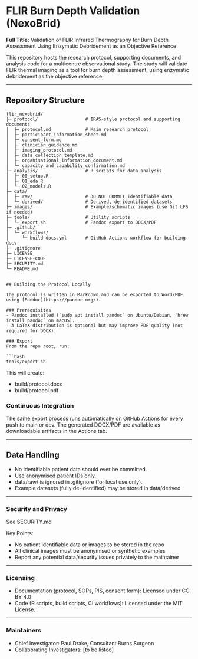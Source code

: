 # FLIR Burn Depth Validation (NexoBrid)

**Full Title:** Validation of FLIR Infrared Thermography for Burn Depth Assessment Using Enzymatic Debridement as an Objective Reference

This repository hosts the research protocol, supporting documents, and analysis code for a multicentre observational study. The study will validate FLIR thermal imaging as a tool for burn depth assessment, using enzymatic debridement as the objective reference.

---

## Repository Structure

```text
flir_nexobrid/
├─ protocol/                  # IRAS-style protocol and supporting documents
│  ├─ protocol.md             # Main research protocol
│  ├─ participant_information_sheet.md
│  ├─ consent_form.md
│  ├─ clinician_guidance.md
│  ├─ imaging_protocol.md
│  ├─ data_collection_template.md
│  ├─ organisational_information_document.md
│  └─ capacity_and_capability_confirmation.md
├─ analysis/                  # R scripts for data analysis
│  ├─ 00_setup.R
│  ├─ 01_eda.R
│  └─ 02_models.R
├─ data/
│  ├─ raw/                    # DO NOT COMMIT identifiable data
│  └─ derived/                # Derived, de-identified datasets
├─ images/                    # Example/schematic images (use Git LFS if needed)
├─ tools/                     # Utility scripts
│  └─ export.sh               # Pandoc export to DOCX/PDF
├─ .github/
│  └─ workflows/
│     └─ build-docs.yml       # GitHub Actions workflow for building docs
├─ .gitignore
├─ LICENSE
├─ LICENSE-CODE
├─ SECURITY.md
└─ README.md


## Building the Protocol Locally

The protocol is written in Markdown and can be exported to Word/PDF using [Pandoc](https://pandoc.org/).

### Prerequisites
- Pandoc installed (`sudo apt install pandoc` on Ubuntu/Debian, `brew install pandoc` on macOS).
- A LaTeX distribution is optional but may improve PDF quality (not required for DOCX).

### Export
From the repo root, run:

```bash
tools/export.sh
```

This will create:
- build/protocol.docx
- build/protocol.pdf

### Continuous Integration
The same export process runs automatically on GitHub Actions for every push to main or dev.
The generated DOCX/PDF are available as downloadable artifacts in the Actions tab.

---

## Data Handling
- No identifiable patient data should ever be committed.
- Use anonymised patient IDs only.
- data/raw/ is ignored in .gitignore (for local use only).
- Example datasets (fully de-identified) may be stored in data/derived.

---

### Security and Privacy

See SECURITY.md

Key Points:
- No patient identifiable data or images to be stored in the repo
- All clinical images must be anonymised or synthetic examples
- Report any potential data/security issues privately to the maintainer

---

### Licensing

- Documentation (protocol, SOPs, PIS, consent form): Licensed under CC BY 4.0
- Code (R scripts, build scripts, CI workflows): Licensed under the MIT License.

---

### Maintainers

- Chief Investigator: Paul Drake, Consultant Burns Surgeon
- Collaborating Investigators: [to be listed]
